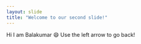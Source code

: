 ```yaml
---
layout: slide
title: "Welcome to our second slide!"
---
```

Hi I am Balakumar 😄
Use the left arrow to go back!
